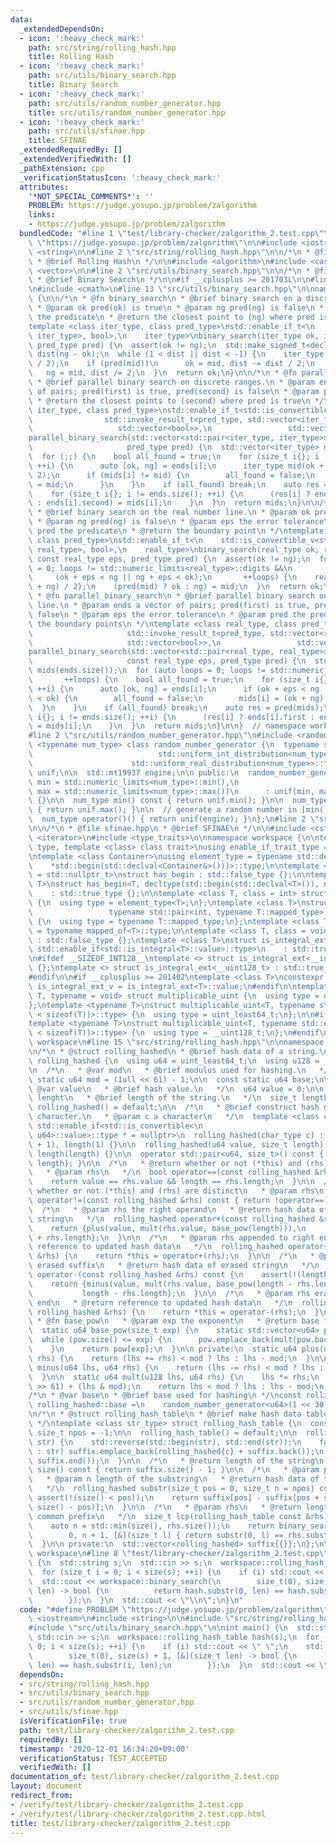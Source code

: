```yaml
---
data:
  _extendedDependsOn:
  - icon: ':heavy_check_mark:'
    path: src/string/rolling_hash.hpp
    title: Rolling Hash
  - icon: ':heavy_check_mark:'
    path: src/utils/binary_search.hpp
    title: Binary Search
  - icon: ':heavy_check_mark:'
    path: src/utils/random_number_generator.hpp
    title: src/utils/random_number_generator.hpp
  - icon: ':heavy_check_mark:'
    path: src/utils/sfinae.hpp
    title: SFINAE
  _extendedRequiredBy: []
  _extendedVerifiedWith: []
  _pathExtension: cpp
  _verificationStatusIcon: ':heavy_check_mark:'
  attributes:
    '*NOT_SPECIAL_COMMENTS*': ''
    PROBLEM: https://judge.yosupo.jp/problem/zalgorithm
    links:
    - https://judge.yosupo.jp/problem/zalgorithm
  bundledCode: "#line 1 \"test/library-checker/zalgorithm_2.test.cpp\"\n#define PROBLEM\
    \ \"https://judge.yosupo.jp/problem/zalgorithm\"\n\n#include <iostream>\n#include\
    \ <string>\n\n#line 2 \"src/string/rolling_hash.hpp\"\n\n/*\n * @file rolling_hash.hpp\n\
    \ * @brief Rolling Hash\n */\n\n#include <algorithm>\n#include <cassert>\n#include\
    \ <vector>\n\n#line 2 \"src/utils/binary_search.hpp\"\n\n/*\n * @file binary_search.hpp\n\
    \ * @brief Binary Search\n */\n\n#if __cplusplus >= 201703L\n\n#line 11 \"src/utils/binary_search.hpp\"\
    \n#include <cmath>\n#line 13 \"src/utils/binary_search.hpp\"\n\nnamespace workspace\
    \ {\n\n/*\n * @fn binary_search\n * @brief binary search on a discrete range.\n\
    \ * @param ok pred(ok) is true\n * @param ng pred(ng) is false\n * @param pred\
    \ the predicate\n * @return the closest point to (ng) where pred is true\n */\n\
    template <class iter_type, class pred_type>\nstd::enable_if_t<\n    std::is_convertible_v<std::invoke_result_t<pred_type,\
    \ iter_type>, bool>,\n    iter_type>\nbinary_search(iter_type ok, iter_type ng,\
    \ pred_type pred) {\n  assert(ok != ng);\n  std::make_signed_t<decltype(ng - ok)>\
    \ dist(ng - ok);\n  while (1 < dist || dist < -1) {\n    iter_type mid(ok + dist\
    \ / 2);\n    if (pred(mid))\n      ok = mid, dist -= dist / 2;\n    else\n   \
    \   ng = mid, dist /= 2;\n  }\n  return ok;\n}\n\n/*\n * @fn parallel_binary_search\n\
    \ * @brief parallel binary search on discrete ranges.\n * @param ends a vector\
    \ of pairs; pred(first) is true, pred(second) is false\n * @param pred the predicate\n\
    \ * @return the closest points to (second) where pred is true\n */\ntemplate <class\
    \ iter_type, class pred_type>\nstd::enable_if_t<std::is_convertible_v<\n     \
    \                std::invoke_result_t<pred_type, std::vector<iter_type>>,\n  \
    \                   std::vector<bool>>,\n                 std::vector<iter_type>>\n\
    parallel_binary_search(std::vector<std::pair<iter_type, iter_type>> ends,\n  \
    \                     pred_type pred) {\n  std::vector<iter_type> mids(ends.size());\n\
    \  for (;;) {\n    bool all_found = true;\n    for (size_t i{}; i != ends.size();\
    \ ++i) {\n      auto [ok, ng] = ends[i];\n      iter_type mid(ok + (ng - ok) /\
    \ 2);\n      if (mids[i] != mid) {\n        all_found = false;\n        mids[i]\
    \ = mid;\n      }\n    }\n    if (all_found) break;\n    auto res = pred(mids);\n\
    \    for (size_t i{}; i != ends.size(); ++i) {\n      (res[i] ? ends[i].first\
    \ : ends[i].second) = mids[i];\n    }\n  }\n  return mids;\n}\n\n/*\n * @fn binary_search\n\
    \ * @brief binary search on the real number line.\n * @param ok pred(ok) is true\n\
    \ * @param ng pred(ng) is false\n * @param eps the error tolerance\n * @param\
    \ pred the predicate\n * @return the boundary point\n */\ntemplate <class real_type,\
    \ class pred_type>\nstd::enable_if_t<\n    std::is_convertible_v<std::invoke_result_t<pred_type,\
    \ real_type>, bool>,\n    real_type>\nbinary_search(real_type ok, real_type ng,\
    \ const real_type eps, pred_type pred) {\n  assert(ok != ng);\n  for (auto loops\
    \ = 0; loops != std::numeric_limits<real_type>::digits &&\n                  \
    \     (ok + eps < ng || ng + eps < ok);\n       ++loops) {\n    real_type mid{(ok\
    \ + ng) / 2};\n    (pred(mid) ? ok : ng) = mid;\n  }\n  return ok;\n}\n\n/*\n\
    \ * @fn parallel_binary_search\n * @brief parallel binary search on the real number\
    \ line.\n * @param ends a vector of pairs; pred(first) is true, pred(second) is\
    \ false\n * @param eps the error tolerance\n * @param pred the predicate\n * @return\
    \ the boundary points\n */\ntemplate <class real_type, class pred_type>\nstd::enable_if_t<std::is_convertible_v<\n\
    \                     std::invoke_result_t<pred_type, std::vector<real_type>>,\n\
    \                     std::vector<bool>>,\n                 std::vector<real_type>>\n\
    parallel_binary_search(std::vector<std::pair<real_type, real_type>> ends,\n  \
    \                     const real_type eps, pred_type pred) {\n  std::vector<real_type>\
    \ mids(ends.size());\n  for (auto loops = 0; loops != std::numeric_limits<real_type>::digits;\n\
    \       ++loops) {\n    bool all_found = true;\n    for (size_t i{}; i != ends.size();\
    \ ++i) {\n      auto [ok, ng] = ends[i];\n      if (ok + eps < ng || ng + eps\
    \ < ok) {\n        all_found = false;\n        mids[i] = (ok + ng) / 2;\n    \
    \  }\n    }\n    if (all_found) break;\n    auto res = pred(mids);\n    for (size_t\
    \ i{}; i != ends.size(); ++i) {\n      (res[i] ? ends[i].first : ends[i].second)\
    \ = mids[i];\n    }\n  }\n  return mids;\n}\n\n}  // namespace workspace\n\n#endif\n\
    #line 2 \"src/utils/random_number_generator.hpp\"\n#include <random>\ntemplate\
    \ <typename num_type> class random_number_generator {\n  typename std::conditional<std::is_integral<num_type>::value,\n\
    \                            std::uniform_int_distribution<num_type>,\n      \
    \                      std::uniform_real_distribution<num_type>>::type\n     \
    \ unif;\n\n  std::mt19937 engine;\n\n public:\n  random_number_generator(num_type\
    \ min = std::numeric_limits<num_type>::min(),\n                          num_type\
    \ max = std::numeric_limits<num_type>::max())\n      : unif(min, max), engine(std::random_device{}())\
    \ {}\n\n  num_type min() const { return unif.min(); }\n\n  num_type max() const\
    \ { return unif.max(); }\n\n  // generate a random number in [min(), max()].\n\
    \  num_type operator()() { return unif(engine); }\n};\n#line 2 \"src/utils/sfinae.hpp\"\
    \n\n/*\n * @file sfinae.hpp\n * @brief SFINAE\n */\n\n#include <cstdint>\n#include\
    \ <iterator>\n#include <type_traits>\n\nnamespace workspace {\n\ntemplate <class\
    \ type, template <class> class trait>\nusing enable_if_trait_type = typename std::enable_if<trait<type>::value>::type;\n\
    \ntemplate <class Container>\nusing element_type = typename std::decay<decltype(\n\
    \    *std::begin(std::declval<Container&>()))>::type;\n\ntemplate <class T, class\
    \ = std::nullptr_t>\nstruct has_begin : std::false_type {};\n\ntemplate <class\
    \ T>\nstruct has_begin<T, decltype(std::begin(std::declval<T>()), nullptr)>\n\
    \    : std::true_type {};\n\ntemplate <class T, class = int> struct mapped_of\
    \ {\n  using type = element_type<T>;\n};\ntemplate <class T>\nstruct mapped_of<T,\n\
    \                 typename std::pair<int, typename T::mapped_type>::first_type>\
    \ {\n  using type = typename T::mapped_type;\n};\ntemplate <class T> using mapped_type\
    \ = typename mapped_of<T>::type;\n\ntemplate <class T, class = void> struct is_integral_ext\
    \ : std::false_type {};\ntemplate <class T>\nstruct is_integral_ext<\n    T, typename\
    \ std::enable_if<std::is_integral<T>::value>::type>\n    : std::true_type {};\n\
    \n#ifdef __SIZEOF_INT128__\ntemplate <> struct is_integral_ext<__int128_t> : std::true_type\
    \ {};\ntemplate <> struct is_integral_ext<__uint128_t> : std::true_type {};\n\
    #endif\n\n#if __cplusplus >= 201402\ntemplate <class T>\nconstexpr static bool\
    \ is_integral_ext_v = is_integral_ext<T>::value;\n#endif\n\ntemplate <typename\
    \ T, typename = void> struct multiplicable_uint {\n  using type = uint_least32_t;\n\
    };\ntemplate <typename T>\nstruct multiplicable_uint<T, typename std::enable_if<(2\
    \ < sizeof(T))>::type> {\n  using type = uint_least64_t;\n};\n\n#ifdef __SIZEOF_INT128__\n\
    template <typename T>\nstruct multiplicable_uint<T, typename std::enable_if<(4\
    \ < sizeof(T))>::type> {\n  using type = __uint128_t;\n};\n#endif\n\n}  // namespace\
    \ workspace\n#line 15 \"src/string/rolling_hash.hpp\"\n\nnamespace workspace {\n\
    \n/*\n * @struct rolling_hashed\n * @brief hash data of a string.\n */\nstruct\
    \ rolling_hashed {\n  using u64 = uint_least64_t;\n  using u128 = __uint128_t;\n\
    \n  /*\n   * @var mod\n   * @brief modulus used for hashing.\n   */\n  constexpr\
    \ static u64 mod = (1ull << 61) - 1;\n\n  const static u64 base;\n\n  /*\n   *\
    \ @var value\n   * @brief hash value.\n   */\n  u64 value = 0;\n\n  /*\n   * @var\
    \ lenght\n   * @brief length of the string.\n   */\n  size_t length = 0;\n\n \
    \ rolling_hashed() = default;\n\n  /*\n   * @brief construct hash data from one\
    \ character.\n   * @param c a character\n   */\n  template <class char_type, typename\
    \ std::enable_if<std::is_convertible<\n                                 char_type,\
    \ u64>::value>::type * = nullptr>\n  rolling_hashed(char_type c) : value(u64(c)\
    \ + 1), length(1) {}\n\n  rolling_hashed(u64 value, size_t length) : value(value),\
    \ length(length) {}\n\n  operator std::pair<u64, size_t>() const { return {value,\
    \ length}; }\n\n  /*\n   * @return whether or not (*this) and (rhs) are equal\n\
    \   * @param rhs\n   */\n  bool operator==(const rolling_hashed &rhs) const {\n\
    \    return value == rhs.value && length == rhs.length;\n  }\n\n  /*\n   * @return\
    \ whether or not (*this) and (rhs) are distinct\n   * @param rhs\n   */\n  bool\
    \ operator!=(const rolling_hashed &rhs) const { return !operator==(rhs); }\n\n\
    \  /*\n   * @param rhs the right operand\n   * @return hash data of concatenated\
    \ string\n   */\n  rolling_hashed operator+(const rolling_hashed &rhs) const {\n\
    \    return {plus(value, mult(rhs.value, base_pow(length))),\n            length\
    \ + rhs.length};\n  }\n\n  /*\n   * @param rhs appended to right end\n   * @return\
    \ reference to updated hash data\n   */\n  rolling_hashed operator+=(const rolling_hashed\
    \ &rhs) {\n    return *this = operator+(rhs);\n  }\n\n  /*\n   * @param rhs the\
    \ erased suffix\n   * @return hash data of erased string\n   */\n  rolling_hashed\
    \ operator-(const rolling_hashed &rhs) const {\n    assert(!(length < rhs.length));\n\
    \    return {minus(value, mult(rhs.value, base_pow(length - rhs.length))),\n \
    \           length - rhs.length};\n  }\n\n  /*\n   * @param rhs erased from right\
    \ end\n   * @return reference to updated hash data\n   */\n  rolling_hashed operator-=(const\
    \ rolling_hashed &rhs) {\n    return *this = operator-(rhs);\n  }\n\n  /*\n  \
    \ * @fn base_pow\n   * @param exp the exponent\n   * @return base ** pow\n   */\n\
    \  static u64 base_pow(size_t exp) {\n    static std::vector<u64> pow{1};\n  \
    \  while (pow.size() <= exp) {\n      pow.emplace_back(mult(pow.back(), base));\n\
    \    }\n    return pow[exp];\n  }\n\n private:\n  static u64 plus(u64 lhs, u64\
    \ rhs) {\n    return (lhs += rhs) < mod ? lhs : lhs - mod;\n  }\n\n  static u64\
    \ minus(u64 lhs, u64 rhs) {\n    return (lhs -= rhs) < mod ? lhs : lhs + mod;\n\
    \  }\n\n  static u64 mult(u128 lhs, u64 rhs) {\n    lhs *= rhs;\n    lhs = (lhs\
    \ >> 61) + (lhs & mod);\n    return lhs < mod ? lhs : lhs - mod;\n  }\n};\n\n\
    /*\n * @var base\n * @brief base used for hashing\n */\nconst rolling_hashed::u64\
    \ rolling_hashed::base =\n    random_number_generator<u64>(1 << 30, mod - 1)();\n\
    \n/*\n * @struct rolling_hash_table\n * @brief make hash data table of suffix.\n\
    \ */\ntemplate <class str_type> struct rolling_hash_table {\n  constexpr static\
    \ size_t npos = -1;\n\n  rolling_hash_table() = default;\n\n  rolling_hash_table(str_type\
    \ str) {\n    std::reverse(std::begin(str), std::end(str));\n    for (auto &&c\
    \ : str) suffix.emplace_back(rolling_hashed{c} + suffix.back());\n    std::reverse(suffix.begin(),\
    \ suffix.end());\n  }\n\n  /*\n   * @return length of the string\n   */\n  size_t\
    \ size() const { return suffix.size() - 1; }\n\n  /*\n   * @param pos start position\n\
    \   * @param n length of the substring\n   * @return hash data of the substring\n\
    \   */\n  rolling_hashed substr(size_t pos = 0, size_t n = npos) const {\n   \
    \ assert(!(size() < pos));\n    return suffix[pos] - suffix[pos + std::min(n,\
    \ size() - pos)];\n  }\n\n  /*\n   * @param rhs\n   * @return length of the longest\
    \ common prefix\n   */\n  size_t lcp(rolling_hash_table const &rhs) const {\n\
    \    auto n = std::min(size(), rhs.size());\n    return binary_search<size_t>(\n\
    \        0, n + 1, [&](size_t l) { return substr(0, l) == rhs.substr(0, l); });\n\
    \  }\n\n private:\n  std::vector<rolling_hashed> suffix{{}};\n};\n\n}  // namespace\
    \ workspace\n#line 8 \"test/library-checker/zalgorithm_2.test.cpp\"\n\nint main()\
    \ {\n  std::string s;\n  std::cin >> s;\n  workspace::rolling_hash_table hash(s);\n\
    \  for (size_t i = 0; i < size(s); ++i) {\n    if (i) std::cout << \" \";\n  \
    \  std::cout << workspace::binary_search(\n        size_t(0), size(s) + 1, [&](size_t\
    \ len) -> bool {\n          return hash.substr(0, len) == hash.substr(i, len);\n\
    \        });\n  }\n  std::cout << \"\\n\";\n}\n"
  code: "#define PROBLEM \"https://judge.yosupo.jp/problem/zalgorithm\"\n\n#include\
    \ <iostream>\n#include <string>\n\n#include \"src/string/rolling_hash.hpp\"\n\
    #include \"src/utils/binary_search.hpp\"\n\nint main() {\n  std::string s;\n \
    \ std::cin >> s;\n  workspace::rolling_hash_table hash(s);\n  for (size_t i =\
    \ 0; i < size(s); ++i) {\n    if (i) std::cout << \" \";\n    std::cout << workspace::binary_search(\n\
    \        size_t(0), size(s) + 1, [&](size_t len) -> bool {\n          return hash.substr(0,\
    \ len) == hash.substr(i, len);\n        });\n  }\n  std::cout << \"\\n\";\n}\n"
  dependsOn:
  - src/string/rolling_hash.hpp
  - src/utils/binary_search.hpp
  - src/utils/random_number_generator.hpp
  - src/utils/sfinae.hpp
  isVerificationFile: true
  path: test/library-checker/zalgorithm_2.test.cpp
  requiredBy: []
  timestamp: '2020-12-01 16:34:20+09:00'
  verificationStatus: TEST_ACCEPTED
  verifiedWith: []
documentation_of: test/library-checker/zalgorithm_2.test.cpp
layout: document
redirect_from:
- /verify/test/library-checker/zalgorithm_2.test.cpp
- /verify/test/library-checker/zalgorithm_2.test.cpp.html
title: test/library-checker/zalgorithm_2.test.cpp
---
```

